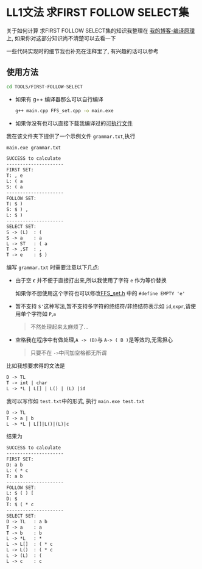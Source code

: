 # LL1文法 求FIRST FOLLOW SELECT集

关于如何计算 求FIRST FOLLOW SELECT集的知识我整理在 [我的博客-编译原理](https://luzhixing12345.github.io/tags/%E7%BC%96%E8%AF%91%E5%8E%9F%E7%90%86/)上, 如果你对这部分知识尚不清楚可以去看一下

一些代码实现时的细节我也补充在注释里了, 有兴趣的话可以参考

## 使用方法

```bash
cd TOOLS/FIRST-FOLLOW-SELECT
```

- 如果有 g++ 编译器那么可以自行编译

  ```bash
  g++ main.cpp FFS_set.cpp -o main.exe
  ```

- 如果你没有也可以直接下载我编译过的[可执行文件](https://github.com/luzhixing12345/LBASC/releases/download/v0.0.1/main.exe)

我在该文件夹下提供了一个示例文件 `grammar.txt`,执行

```bash
main.exe grammar.txt
```

```txt
SUCCESS to calculate
---------------------
FIRST SET:
T: , e
L: ( a
S: ( a
---------------------
FOLLOW SET:
T: $ )
S: $ ) ,
L: $ )
---------------------
SELECT SET:
S -> (L)  : (
S -> a    : a
L -> ST   : ( a
T -> ,ST  : ,
T -> e    : $ )
```

编写 `grammar.txt` 时需要注意以下几点:

- 由于空 $\epsilon$ 并不便于直接打出来,所以我使用了字符 `e` 作为等价替换

  如果你不想使用这个字符也可以修改[FFS_set.h](FFS_set.h) 中的 `#define EMPTY 'e'`

- 暂不支持 `S'`这种写法,暂不支持多字符的终结符/非终结符表示如 `id`,`expr`,请使用单个字符如 `P`,`a`

  > 不然处理起来太麻烦了...
  
- 空格我在程序中有做处理,`A -> (B)`与 `A-> ( B )`是等效的,无需担心

  > 只要不在 `->`中间加空格都无所谓

比如我想要求得的文法是

```txt
D -> TL
T -> int | char
L -> *L | L[] | L() | (L) |id
```

我可以写作如 `test.txt`中的形式, 执行 `main.exe test.txt`

```txt
D -> TL
T -> a | b
L -> *L | L[]|L()|(L)|c
```

结果为

```txt
SUCCESS to calculate
---------------------
FIRST SET:
D: a b
L: ( * c
T: a b
---------------------
FOLLOW SET:
L: $ ( ) [
D: $
T: $ ( * c
---------------------
SELECT SET:
D -> TL   : a b
T -> a    : a
T -> b    : b
L -> *L   : *
L -> L[]  : ( * c
L -> L()  : ( * c
L -> (L)  : (
L -> c    : c
```
